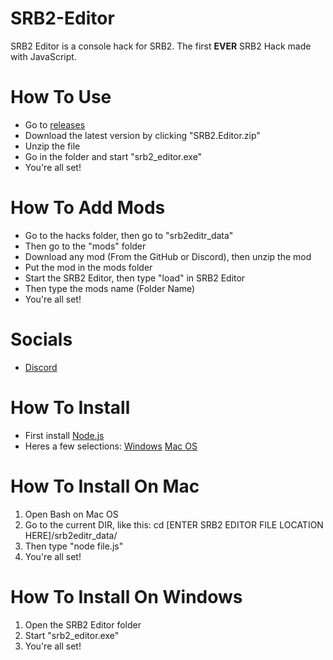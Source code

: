 # SRB2-Editor
SRB2 Editor is a console hack for SRB2. The first __EVER__ SRB2 Hack made with JavaScript.

# How To Use
- Go to [releases](https://github.com/Great-Hacking/SRB2-Editor/releases)
- Download the latest version by clicking "SRB2.Editor.zip"
- Unzip the file
- Go in the folder and start "srb2_editor.exe"
- You're all set!

# How To Add Mods
- Go to the hacks folder, then go to "srb2editr_data"
- Then go to the "mods" folder
- Download any mod (From the GitHub or Discord), then unzip the mod
- Put the mod in the mods folder
- Start the SRB2 Editor, then type "load" in SRB2 Editor
- Then type the mods name (Folder Name)
- You're all set!

# Socials
- [Discord](https://discord.gg/FCdUdJnYFT)

# How To Install
- First install [Node.js](https://nodejs.org/en/download/)
- Heres a few selections:
   [Windows](https://nodejs.org/dist/v14.16.0/node-v14.16.0-x64.msi)
   [Mac OS](https://nodejs.org/dist/v14.16.0/node-v14.16.0.pkg)

# How To Install On Mac
1. Open Bash on Mac OS
2. Go to the current DIR, like this: cd [ENTER SRB2 EDITOR FILE LOCATION HERE]/srb2editr_data/
3. Then type "node file.js"
4. You're all set!

# How To Install On Windows
1. Open the SRB2 Editor folder
2. Start "srb2_editor.exe"
3. You're all set!
